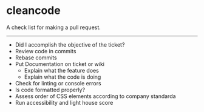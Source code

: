 # cleancode
A check list for making a pull request.


--------------------
- Did I accomplish the objective of the ticket?
- Review code in commits
- Rebase commits 
- Put Documentation on ticket or wiki
  - Explain what the feature does
  - Explain what the code is doing 
- Check for linting or console errors
- Is code formatted properly?
- Assess order of CSS elements according to company standarda
- Run accessibility and light house score 
